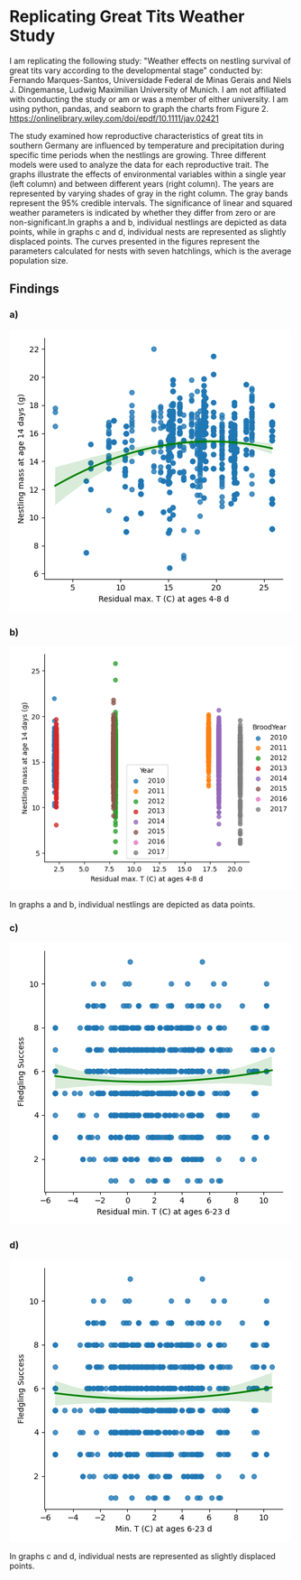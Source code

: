 # Replicating Great Tits Weather Study
I am replicating the following study: "Weather effects on nestling survival of great tits vary according to the developmental stage" conducted by:
Fernando Marques-Santos, Universidade Federal de Minas Gerais and
Niels J. Dingemanse,  Ludwig Maximilian University of Munich.
I am not affiliated with conducting the study or am or was a member of either university.
I am using python, pandas, and seaborn to graph the charts from Figure 2. https://onlinelibrary.wiley.com/doi/epdf/10.1111/jav.02421

The study examined how reproductive characteristics of great tits in southern Germany are influenced by temperature and precipitation during specific time periods when the nestlings are growing. Three different models were used to analyze the data for each reproductive trait. The graphs illustrate the effects of environmental variables within a single year (left column) and between different years (right column). The years are represented by varying shades of gray in the right column. The gray bands represent the 95% credible intervals. The significance of linear and squared weather parameters is indicated by whether they differ from zero or are non-significant.In graphs a and b, individual nestlings are depicted as data points, while in graphs c and d, individual nests are represented as slightly displaced points. The curves presented in the figures represent the parameters calculated for nests with seven hatchlings, which is the average population size.

## Findings

### a)

![a](images/a.png)

### b)

![b](images/baa.png)

In graphs a and b, individual nestlings are depicted as data points.

### c)

![c](images/c.png)

### d)

![d](images/da.png)

In graphs c and d, individual nests are represented as slightly displaced points. 
